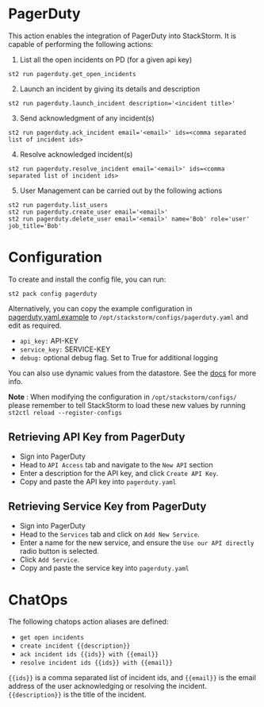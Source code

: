 # PagerDuty

This action enables the integration of PagerDuty into StackStorm. It is capable of performing the following actions:

1. List all the open incidents on PD (for a given api key)

```
st2 run pagerduty.get_open_incidents
```

2. Launch an incident by giving its details and description

```
st2 run pagerduty.launch_incident description='<incident title>'
```

3. Send acknowledgment of any incident(s)

```
st2 run pagerduty.ack_incident email='<email>' ids=<comma separated list of incident ids>
```

4. Resolve acknowledged incident(s)

```
st2 run pagerduty.resolve_incident email='<email>' ids=<comma separated list of incident ids>
```

5. User Management can be carried out by the following actions

```
st2 run pagerduty.list_users
st2 run pagerduty.create_user email='<email>'
st2 run pagerduty.delete_user email='<email>' name='Bob' role='user' job_title='Bob'
```

# Configuration

To create and install the config file, you can run:

```
st2 pack config pagerduty
```

Alternatively, you can copy the example configuration in
[pagerduty.yaml.example](./pagerduty.yaml.example)
to `/opt/stackstorm/configs/pagerduty.yaml` and edit as required.

* `api_key:` API-KEY
* `service_key:` SERVICE-KEY
* `debug:` optional debug flag. Set to True for additional logging

You can also use dynamic values from the datastore. See the
[docs](https://docs.stackstorm.com/reference/pack_configs.html) for more info.

**Note** : When modifying the configuration in `/opt/stackstorm/configs/` please
           remember to tell StackStorm to load these new values by running
           `st2ctl reload --register-configs`

## Retrieving API Key from PagerDuty

* Sign into PagerDuty
* Head to `API Access` tab and navigate to the `New API` section
* Enter a description for the API key, and click `Create API Key`.
* Copy and paste the API key into `pagerduty.yaml`

## Retrieving Service Key from PagerDuty

* Sign into PagerDuty
* Head to the `Services` tab and click on `Add New Service`.
* Enter a name for the new service, and ensure the `Use our API directly` radio button is selected.
* Click `Add Service`.
* Copy and paste the service key into `pagerduty.yaml`

# ChatOps

The following chatops action aliases are defined:

* `get open incidents`
* `create incident {{description}}`
* `ack incident ids {{ids}} with {{email}}`
* `resolve incident ids {{ids}} with {{email}}`

`{{ids}}` is a comma separated list of incident ids, and `{{email}}` is the email address of the
user acknowledging or resolving the incident. `{{description}}` is the title of the incident.
